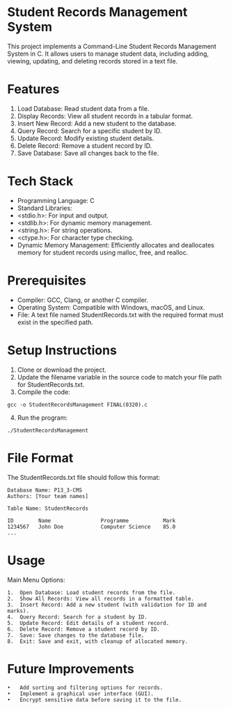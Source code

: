# Student Records Management System

This project implements a Command-Line Student Records Management System in C. It allows users to manage student data, including adding, viewing, updating, and deleting records stored in a text file.

# Features

1. Load Database: Read student data from a file.
2. Display Records: View all student records in a tabular format.
3. Insert New Record: Add a new student to the database.
4. Query Record: Search for a specific student by ID.
5. Update Record: Modify existing student details.
6. Delete Record: Remove a student record by ID.
7. Save Database: Save all changes back to the file.

# Tech Stack

- Programming Language: C
- Standard Libraries:
- <stdio.h>: For input and output.
- <stdlib.h>: For dynamic memory management.
- <string.h>: For string operations.
- <ctype.h>: For character type checking.
- Dynamic Memory Management: Efficiently allocates and deallocates memory for student records using malloc, free, and realloc.

# Prerequisites

- Compiler: GCC, Clang, or another C compiler.
- Operating System: Compatible with Windows, macOS, and Linux.
- File: A text file named StudentRecords.txt with the required format must exist in the specified path.

# Setup Instructions

1. Clone or download the project.
2. Update the filename variable in the source code to match your file path for StudentRecords.txt.
3. Compile the code:

```
gcc -o StudentRecordsManagement FINAL(0320).c
```

4. Run the program:

```
./StudentRecordsManagement
```

# File Format

The StudentRecords.txt file should follow this format:

```
Database Name: P13_3-CMS
Authors: [Your team names]

Table Name: StudentRecords

ID        Name                Programme           Mark
1234567   John Doe            Computer Science    85.0
...
```

# Usage

Main Menu Options:

    1.	Open Database: Load student records from the file.
    2.	Show All Records: View all records in a formatted table.
    3.	Insert Record: Add a new student (with validation for ID and marks).
    4.	Query Record: Search for a student by ID.
    5.	Update Record: Edit details of a student record.
    6.	Delete Record: Remove a student record by ID.
    7.	Save: Save changes to the database file.
    8.	Exit: Save and exit, with cleanup of allocated memory.

# Future Improvements

    •	Add sorting and filtering options for records.
    •	Implement a graphical user interface (GUI).
    •	Encrypt sensitive data before saving it to the file.
